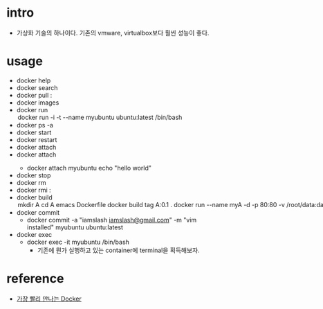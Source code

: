 # intro

- 가상화 기술의 하나이다. 기존의 vmware, virtualbox보다 훨씬 성능이 좋다.

# usage

- docker help
- docker search <image-name>
- docker pull <image-name>:<tag>
- docker images
- docker run <option> <execution-filename>
  - docker run -i -t --name myubuntu ubuntu:latest /bin/bash
- docker ps -a
- docker start <container-name>
- docker restart <container-name>
- docker attach <container-name>
- docker attach <container-name> <command> <argument>
  - docker attach myubuntu echo "hello world"
- docker stop <container-name>
- docker rm <container-name>
- docker rmi <image-name>:<tab>
- docker build <option> <build-path>
  - mkdir A
  - cd A
  - emacs Dockerfile
  - docker build tag A:0.1 .
  - docker run --name myA -d -p 80:80 -v /root/data:data A:0.1
- docker commit
  - docker commit -a "iamslash <iamslash@gmail.com>" -m "vim installed" myubuntu ubuntu:latest
- docker exec
  - docker exec -it myubuntu /bin/bash
    - 기존에 뭔가 실행하고 있는 container에 terminal을 획득해보자.

# reference


- [가장 빨리 만나는 Docker](http://pyrasis.com/docker.html)
